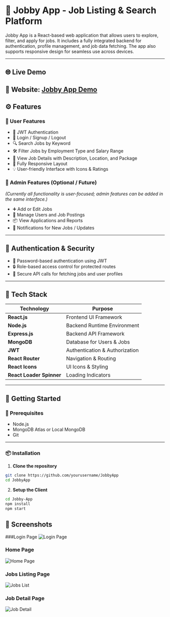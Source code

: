 # 💼 Jobby App - Job Listing & Search Platform

Jobby App is a React-based web application that allows users to explore, filter, and apply for jobs. It includes a fully integrated backend for authentication, profile management, and job data fetching. The app also supports responsive design for seamless use across devices.  

---

## 🌐 Live Demo

🔗 **Website**: [Jobby App Demo](#)
---

## ⚙️ Features

### 👥 User Features
- 🔐 JWT Authentication
- 📝 Login / Signup / Logout
- 🔍 Search Jobs by Keyword
- 🛠️ Filter Jobs by Employment Type and Salary Range
- 📄 View Job Details with Description, Location, and Package
- 📱 Fully Responsive Layout
- 💡 User-friendly Interface with Icons & Ratings

### 🔧 Admin Features (Optional / Future)
*(Currently all functionality is user-focused; admin features can be added in the same interface.)*  
- ➕ Add or Edit Jobs
- 👤 Manage Users and Job Postings
- 📦 View Applications and Reports
- 🔔 Notifications for New Jobs / Updates

---

## 🔐 Authentication & Security

- 🔑 Password-based authentication using JWT
- 🔒 Role-based access control for protected routes
- 🧪 Secure API calls for fetching jobs and user profiles

---

## 🧰 Tech Stack

| Technology       | Purpose                        |
|------------------|--------------------------------|
| **React.js**     | Frontend UI Framework          |
| **Node.js**      | Backend Runtime Environment    |
| **Express.js**   | Backend API Framework          |
| **MongoDB**      | Database for Users & Jobs      |
| **JWT**          | Authentication & Authorization |
| **React Router** | Navigation & Routing           |
| **React Icons**  | UI Icons & Styling             |
| **React Loader Spinner** | Loading Indicators       |

---

## 🚀 Getting Started

### 🔧 Prerequisites

- Node.js
- MongoDB Atlas or Local MongoDB
- Git

---

### 📦 Installation

1. **Clone the repository**
```bash
git clone https://github.com/yourusername/JobbyApp
cd JobbyApp
```
2. **Setup the Client**
```bash
cd Jobby-App
npm install
npm start
```
## 📱 Screenshots
###Login Page
![Login Page]([client/src/assets/home.png](https://res.cloudinary.com/de3tdd3db/image/upload/v1757253874/Screenshot_2025-09-07_193303_gff5rs.png))

### Home Page
![Home Page](client/src/assets/home.png)

### Jobs Listing Page
![Jobs List](client/src/assets/jobs-list.png)

### Job Detail Page
![Job Detail](client/src/assets/job-details.png)

